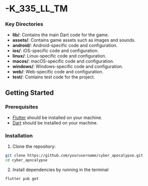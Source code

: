# -K_335_LL_TM

### Key Directories

- **lib/**: Contains the main Dart code for the game.
- **assets/**: Contains game assets such as images and sounds.
- **android/**: Android-specific code and configuration.
- **ios/**: iOS-specific code and configuration.
- **linux/**: Linux-specific code and configuration.
- **macos/**: macOS-specific code and configuration.
- **windows/**: Windows-specific code and configuration.
- **web/**: Web-specific code and configuration.
- **test/**: Contains test code for the project.

## Getting Started

### Prerequisites

- [Flutter](https://flutter.dev/docs/get-started/install) should be installed on your machine.
- [Dart](https://dart.dev/get-dart) should be installed on your machine.

### Installation

1. Clone the repository:

```sh
git clone https://github.com/yourusername/cyber_apocalypse.git
cd cyber_apocalypse
```

2. Install dependencies by running in the terminal

```sh
flutter pub get
```


